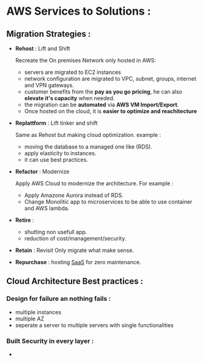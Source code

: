 # AWS Services to Solutions :

## Migration Strategies :

- **Rehost** : Lift and Shift
  
  Recreate the On premises Network only hosted in AWS:
    - servers are migrated to EC2 instances
    - network configuration are migrated to VPC, subnet, groups, internet and VPN gateways.
    - customer benefits from the **pay as you go pricing**, he can also **elevate it's capacity** when needed.
    - the migration can be **automated** via **AWS VM Import/Export**.
    - Once hosted on the cloud, it is **easier to optimize and reachitecture** 

- **Replattform** : Lift tinker and shift
 
    Same as Rehost but making cloud optimization. example :
    
    - moving the database to a managed one like (RDS).
    - apply elasticity to instances.
    - it can use best practices.

- **Refactor** : Modernize

    Apply AWS Cloud to modernize the architecture. For example :

    - Apply Amazone Aurora instead of RDS.
    - Change Monolitic app to microservices to be able to use container and AWS lambda.
    
- **Retire** :
    - shutting non usefull app.
    - reduction of cost/management/security.

- **Retain** : Revisit
 Only migrate what make sense.
- **Repurchase** :
  hosting [SaaS](https://en.wikipedia.org/wiki/Software_as_a_service) for zero maintenance.

## Cloud Architecture Best practices :

### Design for failure an nothing fails :

- multiple instances
- multiple AZ
- seperate a server to multiple servers with single functionalities

### Built Security in every layer :

- 